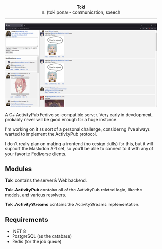 <p align="center">
	<b>Toki</b><br>
	<span>n. (toki pona) - communication, speech</span>
</p>

<hr>

![An image of Toki being accessed via the bloat-fe frontend.](Meta/screenshot.png)

A C# ActivityPub Fediverse-compatible server. Very early in development, probably never will be good enough for a huge instance.

I'm working on it as sort of a personal challenge, considering I've always wanted to implement the ActivityPub protocol.

I don't really plan on making a frontend (no design skills) for this, but it will support the Mastodon API set, so you'll be able to connect to it with any of your favorite Fediverse clients.

## Modules

**Toki** contains the server & Web backend. 

**Toki.ActivityPub** contains all of the ActivityPub related logic, like the models, and various resolvers. 

**Toki.ActivityStreams** contains the ActivityStreams implementation.

## Requirements

* .NET 8
* PostgreSQL (as the database)
* Redis (for the job queue)
